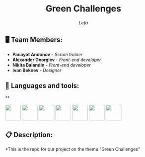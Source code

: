 <h1 align="center">Green Challenges</h1>
<h6 align="center">Lefa</h6>
<p align="center">
</p>


## 🖥 Team Members:
* **Panayot Andonov** - *Scrum trainer* 
* **Alexander Georgiev** - *Front-end developer* 
* **Nikita Balandin** - *Front-end developer* 
* **Ivan Beknev** - *Designer* 


## 🚀 Languages and tools:
**<p align="left"> 
        <img src="./images/html.png" width="50px" height="50px"> 
        <img src="./images/css.png" width="50px" height="50px"> 
        <img src="./images/vscode.png" width="50px" height="50px"> 
        <img src="./images/powerpoint.png" width="50px" height="50px"> 
        <img src="./images/word.png" width="50px" height="50px"> 
        <img src="./images/teams.png" width="50px" height="50px"> 
        <img src="./images/figma.png" width="50px" height="50px"> 
## 📋 Description:
    
*This is the repo for our project on the theme "Green Challenges"
